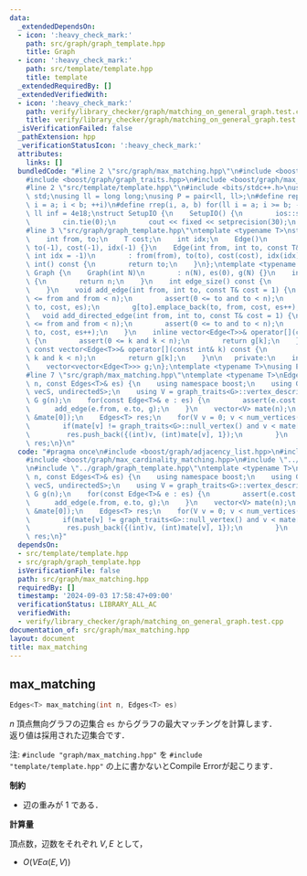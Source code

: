 ```yaml
---
data:
  _extendedDependsOn:
  - icon: ':heavy_check_mark:'
    path: src/graph/graph_template.hpp
    title: Graph
  - icon: ':heavy_check_mark:'
    path: src/template/template.hpp
    title: template
  _extendedRequiredBy: []
  _extendedVerifiedWith:
  - icon: ':heavy_check_mark:'
    path: verify/library_checker/graph/matching_on_general_graph.test.cpp
    title: verify/library_checker/graph/matching_on_general_graph.test.cpp
  _isVerificationFailed: false
  _pathExtension: hpp
  _verificationStatusIcon: ':heavy_check_mark:'
  attributes:
    links: []
  bundledCode: "#line 2 \"src/graph/max_matching.hpp\"\n#include <boost/graph/adjacency_list.hpp>\n\
    #include <boost/graph/graph_traits.hpp>\n#include <boost/graph/max_cardinality_matching.hpp>\n\
    #line 2 \"src/template/template.hpp\"\n#include <bits/stdc++.h>\nusing namespace\
    \ std;\nusing ll = long long;\nusing P = pair<ll, ll>;\n#define rep(i, a, b) for(ll\
    \ i = a; i < b; ++i)\n#define rrep(i, a, b) for(ll i = a; i >= b; --i)\nconstexpr\
    \ ll inf = 4e18;\nstruct SetupIO {\n    SetupIO() {\n        ios::sync_with_stdio(0);\n\
    \        cin.tie(0);\n        cout << fixed << setprecision(30);\n    }\n} setup_io;\n\
    #line 3 \"src/graph/graph_template.hpp\"\ntemplate <typename T>\nstruct Edge {\n\
    \    int from, to;\n    T cost;\n    int idx;\n    Edge()\n        : from(-1),\
    \ to(-1), cost(-1), idx(-1) {}\n    Edge(int from, int to, const T& cost = 1,\
    \ int idx = -1)\n        : from(from), to(to), cost(cost), idx(idx) {}\n    operator\
    \ int() const {\n        return to;\n    }\n};\ntemplate <typename T>\nstruct\
    \ Graph {\n    Graph(int N)\n        : n(N), es(0), g(N) {}\n    int size() const\
    \ {\n        return n;\n    }\n    int edge_size() const {\n        return es;\n\
    \    }\n    void add_edge(int from, int to, const T& cost = 1) {\n        assert(0\
    \ <= from and from < n);\n        assert(0 <= to and to < n);\n        g[from].emplace_back(from,\
    \ to, cost, es);\n        g[to].emplace_back(to, from, cost, es++);\n    }\n \
    \   void add_directed_edge(int from, int to, const T& cost = 1) {\n        assert(0\
    \ <= from and from < n);\n        assert(0 <= to and to < n);\n        g[from].emplace_back(from,\
    \ to, cost, es++);\n    }\n    inline vector<Edge<T>>& operator[](const int& k)\
    \ {\n        assert(0 <= k and k < n);\n        return g[k];\n    }\n    inline\
    \ const vector<Edge<T>>& operator[](const int& k) const {\n        assert(0 <=\
    \ k and k < n);\n        return g[k];\n    }\n\n   private:\n    int n, es;\n\
    \    vector<vector<Edge<T>>> g;\n};\ntemplate <typename T>\nusing Edges = vector<Edge<T>>;\n\
    #line 7 \"src/graph/max_matching.hpp\"\ntemplate <typename T>\nEdges<T> max_matching(int\
    \ n, const Edges<T>& es) {\n    using namespace boost;\n    using G = adjacency_list<vecS,\
    \ vecS, undirectedS>;\n    using V = graph_traits<G>::vertex_descriptor;\n   \
    \ G g(n);\n    for(const Edge<T>& e : es) {\n        assert(e.cost == 1);\n  \
    \      add_edge(e.from, e.to, g);\n    }\n    vector<V> mate(n);\n    edmonds_maximum_cardinality_matching(g,\
    \ &mate[0]);\n    Edges<T> res;\n    for(V v = 0; v < num_vertices(g); ++v) {\n\
    \        if(mate[v] != graph_traits<G>::null_vertex() and v < mate[v]) {\n   \
    \         res.push_back({(int)v, (int)mate[v], 1});\n        }\n    }\n    return\
    \ res;\n}\n"
  code: "#pragma once\n#include <boost/graph/adjacency_list.hpp>\n#include <boost/graph/graph_traits.hpp>\n\
    #include <boost/graph/max_cardinality_matching.hpp>\n#include \"../template/template.hpp\"\
    \n#include \"../graph/graph_template.hpp\"\ntemplate <typename T>\nEdges<T> max_matching(int\
    \ n, const Edges<T>& es) {\n    using namespace boost;\n    using G = adjacency_list<vecS,\
    \ vecS, undirectedS>;\n    using V = graph_traits<G>::vertex_descriptor;\n   \
    \ G g(n);\n    for(const Edge<T>& e : es) {\n        assert(e.cost == 1);\n  \
    \      add_edge(e.from, e.to, g);\n    }\n    vector<V> mate(n);\n    edmonds_maximum_cardinality_matching(g,\
    \ &mate[0]);\n    Edges<T> res;\n    for(V v = 0; v < num_vertices(g); ++v) {\n\
    \        if(mate[v] != graph_traits<G>::null_vertex() and v < mate[v]) {\n   \
    \         res.push_back({(int)v, (int)mate[v], 1});\n        }\n    }\n    return\
    \ res;\n}"
  dependsOn:
  - src/template/template.hpp
  - src/graph/graph_template.hpp
  isVerificationFile: false
  path: src/graph/max_matching.hpp
  requiredBy: []
  timestamp: '2024-09-03 17:58:47+09:00'
  verificationStatus: LIBRARY_ALL_AC
  verifiedWith:
  - verify/library_checker/graph/matching_on_general_graph.test.cpp
documentation_of: src/graph/max_matching.hpp
layout: document
title: max_matching
---
```


## max_matching

```cpp
Edges<T> max_matching(int n, Edges<T> es)
```

$n$ 頂点無向グラフの辺集合 `es` からグラフの最大マッチングを計算します．<br>
返り値は採用された辺集合です．

注: `#include "graph/max_matching.hpp"` を `#include "template/template.hpp"` の上に書かないとCompile Errorが起こります．

**制約**

- 辺の重みが $1$ である．

**計算量**

頂点数，辺数をそれぞれ $V, E$ として，

- $O(VE \alpha(E, V))$